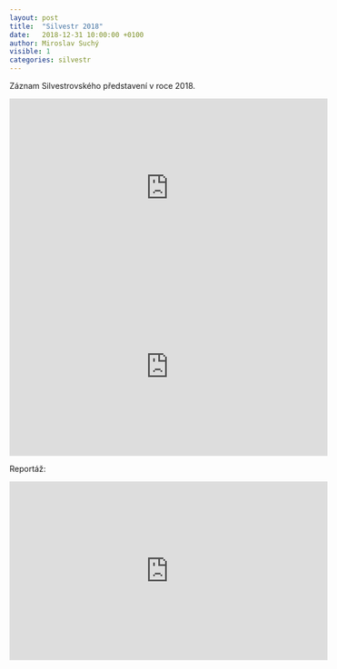```yaml
---
layout: post
title:  "Silvestr 2018"
date:   2018-12-31 10:00:00 +0100
author: Miroslav Suchý
visible: 1
categories: silvestr
---
```

Záznam Silvestrovského představení v roce 2018.

<iframe width="560" height="315" src="https://www.youtube.com/embed/oYGT23bKAxE" frameborder="0" allow="accelerometer; autoplay; encrypted-media; gyroscope; picture-in-picture" allowfullscreen></iframe>

<iframe width="560" height="315" src="https://www.youtube.com/embed/00t7reaxe6c" frameborder="0" allow="accelerometer; autoplay; encrypted-media; gyroscope; picture-in-picture" allowfullscreen></iframe>

Reportáž:

<iframe width="560" height="315" src="https://www.youtube.com/embed/OMfrCWrVmW8" frameborder="0" allow="accelerometer; autoplay; encrypted-media; gyroscope; picture-in-picture" allowfullscreen></iframe>

